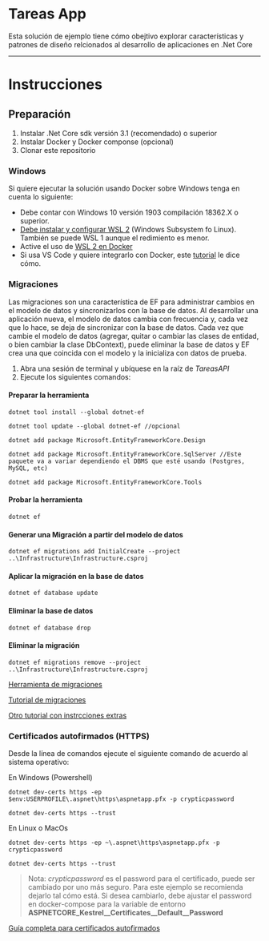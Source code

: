 # Tareas App

Esta solución de ejemplo tiene cómo obejtivo explorar características y patrones de diseño relcionados al desarrollo de aplicaciones en .Net Core

---

# Instrucciones

## Preparación

1. Instalar .Net Core sdk versión 3.1 (recomendado) o superior
2. Instalar Docker y Docker componse (opcional)
3. Clonar este repositorio

### Windows

Si quiere ejecutar la solución usando Docker sobre Windows tenga en cuenta lo siguiente:

* Debe contar con Windows 10 versión 1903 compilación 18362.X o superior.
* [Debe instalar y configurar WSL 2](https://docs.microsoft.com/en-us/windows/wsl/install-win10#manual-installation-steps) (Windows Subsystem fo Linux).  También se puede WSL 1 aunque el redimiento es menor.
* Active el uso de [WSL 2 en Docker](https://docs.docker.com/docker-for-windows/wsl/)
* Si usa VS Code y quiere integrarlo con Docker, este [tutorial](https://docs.microsoft.com/en-us/windows/wsl/tutorials/wsl-containers) le dice cómo.

### Migraciones

Las migraciones son una característica de EF para administrar cambios en el modelo de datos y sincronizarlos con la base de datos.  Al desarrollar una aplicación nueva, el modelo de datos cambia con frecuencia y, cada vez que lo hace, se deja de sincronizar con la base de datos.  Cada vez que cambie el modelo de datos (agregar, quitar o cambiar las clases de entidad, o bien cambiar la clase DbContext), puede eliminar la base de datos y EF crea una que coincida con el modelo y la inicializa con datos de prueba.

1. Abra una sesión de terminal y ubíquese en la raíz de *TareasAPI*
2. Ejecute los siguientes comandos:

#### Preparar la herramienta

`dotnet tool install --global dotnet-ef`

`dotnet tool update --global dotnet-ef //opcional`

`dotnet add package Microsoft.EntityFrameworkCore.Design`

`dotnet add package Microsoft.EntityFrameworkCore.SqlServer //Este paquete va a variar dependiendo el DBMS que esté usando (Postgres, MySQL, etc)`

`dotnet add package Microsoft.EntityFrameworkCore.Tools`

#### Probar la herramienta
`dotnet ef`

#### Generar una Migración a partir del modelo de datos

`dotnet ef migrations add InitialCreate --project ..\Infrastructure\Infrastructure.csproj`

#### Aplicar la migración en la base de datos

`dotnet ef database update`

#### Eliminar la base de datos

`dotnet ef database drop`

#### Eliminar la migración

`dotnet ef migrations remove --project ..\Infrastructure\Infrastructure.csproj`

[Herramienta de migraciones](https://docs.microsoft.com/en-us/ef/core/cli/dotnet#installing-the-tools)

[Tutorial de migraciones](https://docs.microsoft.com/en-us/aspnet/core/data/ef-mvc/migrations?view=aspnetcore-5.0#the-data-model-snapshot)

[Otro tutorial con instrcciones extras](https://thecodeblogger.com/2020/01/09/net-core-3-and-entity-framework-core-migrations/)

### Certificados autofirmados (HTTPS)

Desde la línea de comandos ejecute el siguiente comando de acuerdo al sistema operativo:

En Windows (Powershell)

`dotnet dev-certs https -ep $env:USERPROFILE\.aspnet\https\aspnetapp.pfx -p crypticpassword`

`dotnet dev-certs https --trust`

En Linux o MacOs

`dotnet dev-certs https -ep ~\.aspnet\https\aspnetapp.pfx -p crypticpassword`

`dotnet dev-certs https --trust`

> Nota: *crypticpassword* es el password para el certificado, puede ser cambiado por uno más seguro.  Para este ejemplo se recomienda dejarlo tal cómo está. Si desea cambiarlo, debe ajustar el password en docker-compose para la variable de entorno **ASPNETCORE_Kestrel__Certificates__Default__Password**

[Guía completa para certificados autofirmados](https://docs.microsoft.com/en-us/dotnet/core/additional-tools/self-signed-certificates-guide)